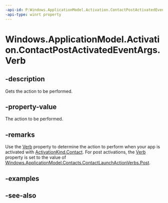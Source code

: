 ```yaml
---
-api-id: P:Windows.ApplicationModel.Activation.ContactPostActivatedEventArgs.Verb
-api-type: winrt property
---
```


<!-- Property syntax
public string Verb { get; }
-->

# Windows.ApplicationModel.Activation.ContactPostActivatedEventArgs.Verb

## -description
Gets the action to be performed.

## -property-value
The action to be performed.

## -remarks
Use the [Verb](contactpostactivatedeventargs_verb.md) property to determine the action to perform when your app is activated with [ActivationKind.Contact](activationkind.md). For post activations, the [Verb](contactpostactivatedeventargs_verb.md) property is set to the value of [Windows.ApplicationModel.Contacts.ContactLaunchActionVerbs.Post](../windows.applicationmodel.contacts/contactlaunchactionverbs_post.md).

## -examples

## -see-also
